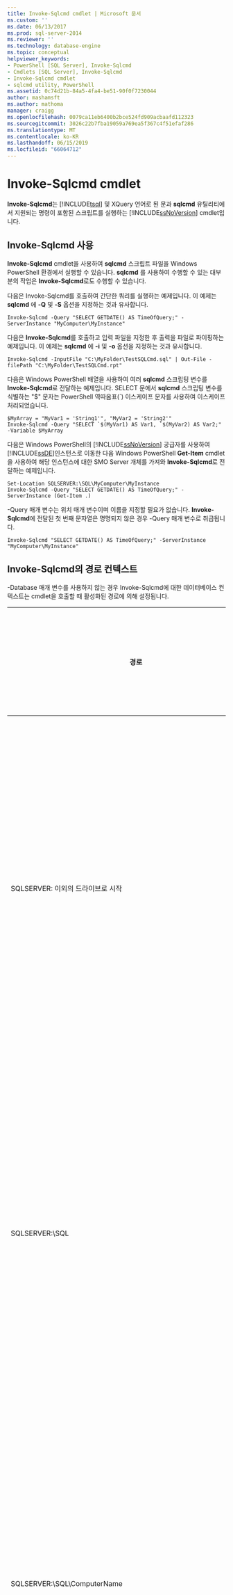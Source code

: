 ```yaml
---
title: Invoke-Sqlcmd cmdlet | Microsoft 문서
ms.custom: ''
ms.date: 06/13/2017
ms.prod: sql-server-2014
ms.reviewer: ''
ms.technology: database-engine
ms.topic: conceptual
helpviewer_keywords:
- PowerShell [SQL Server], Invoke-Sqlcmd
- Cmdlets [SQL Server], Invoke-Sqlcmd
- Invoke-Sqlcmd cmdlet
- sqlcmd utility, PowerShell
ms.assetid: 0c74d21b-84a5-4fa4-be51-90f0f7230044
author: mashamsft
ms.author: mathoma
manager: craigg
ms.openlocfilehash: 0079ca11eb6400b2bce524fd909acbaafd112323
ms.sourcegitcommit: 3026c22b7fba19059a769ea5f367c4f51efaf286
ms.translationtype: MT
ms.contentlocale: ko-KR
ms.lasthandoff: 06/15/2019
ms.locfileid: "66064712"
---
```

# <a name="invoke-sqlcmd-cmdlet"></a>Invoke-Sqlcmd cmdlet
  **Invoke-Sqlcmd**는 [!INCLUDE[tsql](../includes/tsql-md.md)] 및 XQuery 언어로 된 문과 **sqlcmd** 유틸리티에서 지원되는 명령이 포함된 스크립트를 실행하는 [!INCLUDE[ssNoVersion](../includes/ssnoversion-md.md)] cmdlet입니다.  
  
## <a name="using-invoke-sqlcmd"></a>Invoke-Sqlcmd 사용  
 **Invoke-Sqlcmd** cmdlet을 사용하여 **sqlcmd** 스크립트 파일을 Windows PowerShell 환경에서 실행할 수 있습니다. **sqlcmd** 를 사용하여 수행할 수 있는 대부분의 작업은 **Invoke-Sqlcmd**로도 수행할 수 있습니다.  
  
 다음은 Invoke-Sqlcmd를 호출하여 간단한 쿼리를 실행하는 예제입니다. 이 예제는 **sqlcmd** 에 **-Q** 및 **-S** 옵션을 지정하는 것과 유사합니다.  
  
```  
Invoke-Sqlcmd -Query "SELECT GETDATE() AS TimeOfQuery;" -ServerInstance "MyComputer\MyInstance"  
```  
  
 다음은 **Invoke-Sqlcmd**를 호출하고 입력 파일을 지정한 후 출력을 파일로 파이핑하는 예제입니다. 이 예제는 **sqlcmd** 에 **-i** 및 **-o** 옵션을 지정하는 것과 유사합니다.  
  
```  
Invoke-Sqlcmd -InputFile "C:\MyFolder\TestSQLCmd.sql" | Out-File -filePath "C:\MyFolder\TestSQLCmd.rpt"  
```  
  
 다음은 Windows PowerShell 배열을 사용하여 여러 **sqlcmd** 스크립팅 변수를 **Invoke-Sqlcmd**로 전달하는 예제입니다. SELECT 문에서 **sqlcmd** 스크립팅 변수를 식별하는 "$" 문자는 PowerShell 역따옴표(`) 이스케이프 문자를 사용하여 이스케이프 처리되었습니다.  
  
```  
$MyArray = "MyVar1 = 'String1'", "MyVar2 = 'String2'"  
Invoke-Sqlcmd -Query "SELECT `$(MyVar1) AS Var1, `$(MyVar2) AS Var2;" -Variable $MyArray  
```  
  
 다음은 Windows PowerShell의 [!INCLUDE[ssNoVersion](../includes/ssnoversion-md.md)] 공급자를 사용하여 [!INCLUDE[ssDE](../includes/ssde-md.md)]인스턴스로 이동한 다음 Windows PowerShell **Get-Item** cmdlet을 사용하여 해당 인스턴스에 대한 SMO Server 개체를 가져와 **Invoke-Sqlcmd**로 전달하는 예제입니다.  
  
```  
Set-Location SQLSERVER:\SQL\MyComputer\MyInstance  
Invoke-Sqlcmd -Query "SELECT GETDATE() AS TimeOfQuery;" -ServerInstance (Get-Item .)  
```  
  
 -Query 매개 변수는 위치 매개 변수이며 이름을 지정할 필요가 없습니다. **Invoke-Sqlcmd**에 전달된 첫 번째 문자열은 명명되지 않은 경우 -Query 매개 변수로 취급됩니다.  
  
```  
Invoke-Sqlcmd "SELECT GETDATE() AS TimeOfQuery;" -ServerInstance "MyComputer\MyInstance"  
```  
  
## <a name="path-context-in-invoke-sqlcmd"></a>Invoke-Sqlcmd의 경로 컨텍스트  
 -Database 매개 변수를 사용하지 않는 경우 Invoke-Sqlcmd에 대한 데이터베이스 컨텍스트는 cmdlet을 호출할 때 활성화된 경로에 의해 설정됩니다.  
  
|경로|데이터베이스 컨텍스트|  
|----------|----------------------|  
|SQLSERVER: 이외의 드라이브로 시작|로컬 컴퓨터에 있는 기본 인스턴스의 로그인 ID에 대한 기본 데이터베이스입니다.|  
|SQLSERVER:\SQL|로컬 컴퓨터에 있는 기본 인스턴스의 로그인 ID에 대한 기본 데이터베이스입니다.|  
|SQLSERVER:\SQL\ComputerName|지정된 컴퓨터에 있는 기본 인스턴스의 로그인 ID에 대한 기본 데이터베이스입니다.|  
|SQLSERVER:\SQL\ComputerName\InstanceName|지정된 컴퓨터에 있는 지정된 인스턴스의 로그인 ID에 대한 기본 데이터베이스입니다.|  
|SQLSERVER:\SQL\ComputerName\InstanceName\Databases|지정된 컴퓨터에 있는 지정된 인스턴스의 로그인 ID에 대한 기본 데이터베이스입니다.|  
|SQLSERVER:\SQL\ComputerName\InstanceName\Databases\DatabaseName|지정된 컴퓨터에 있는 지정된 인스턴스의 지정된 데이터베이스입니다. 이는 또한 데이터베이스 내의 테이블 및 열 노드를 지정하는 경로와 같은 보다 긴 경로에 적용됩니다.|  
  
 예를 들어 로컬 컴퓨터의 기본 인스턴스에 있는 Windows 계정에 대한 기본 데이터베이스가 master라고 가정합니다. 이 경우 다음 명령에서 master를 반환합니다.  
  
```  
Set-Location SQLSERVER:\SQL  
Invoke-Sqlcmd "SELECT DB_NAME() AS DatabaseName;"  
```  
  
 다음 명령에서 [!INCLUDE[ssSampleDBobject](../includes/sssampledbobject-md.md)]를 반환합니다.  
  
```  
Set-Location SQLSERVER:\SQL\MyComputer\DEFAULT\Databases\AdventureWorks2012\Tables\Person.Person  
Invoke-Sqlcmd "SELECT DB_NAME() AS DatabaseName;"  
```  
  
 Invoke-Sqlcmd에서 경로 데이터베이스 컨텍스트를 사용하는 경우 경고를 제공합니다. -SuppressProviderContextWarning 매개 변수를 사용하여 경고 메시지를 해제할 수 있습니다. -IgnoreProviderContext 매개 변수를 사용하여 Invoke-Sqlcmd에서 로그인에 대한 기본 데이터베이스를 항상 사용하도록 지정할 수 있습니다.  
  
## <a name="comparing-invoke-sqlcmd-and-the-sqlcmd-utility"></a>Invoke-Sqlcmd와 sqlcmd 유틸리티 비교  
 **Invoke-Sqlcmd** 를 사용하면 **sqlcmd** 유틸리티로 실행할 수 있는 대부분의 스크립트를 실행할 수 있습니다. 하지만 **Invoke-Sqlcmd** 는 **sqlcmd** 가 실행되는 명령 프롬프트 환경과는 다른 Windows PowerShell 환경에서 실행됩니다. **Invoke-Sqlcmd** 의 동작은 Windows PowerShell 환경에서 작동하도록 수정되었습니다.  
  
 모든 **sqlcmd** 명령이 **Invoke-Sqlcmd**에서 구현되는 것은 아닙니다. 구현되지 않는 명령으로는 **:!!** , **:connect**, **:error**, **:out**, **:ed**, **:list**, **:listvar**, **:reset**, **:perftrace**, **:serverlist**등이 있습니다.  
  
 **Invoke-Sqlcmd** 는 **sqlcmd** 환경 변수 또는 스크립팅 변수(예: SQLCMDDBNAME, SQLCMDWORKSTATION)를 초기화하지 않습니다.  
  
 **Invoke-Sqlcmd** 는 Windows PowerShell **-Verbose** 공통 매개 변수를 지정해야 PRINT 문 출력과 같은 메시지를 표시합니다. 이는 아래와 같이 함수의 반환값을 데이터 프레임으로 바로 변환하는 데 사용할 수 있음을 나타냅니다.  
  
```  
Invoke-Sqlcmd -Query "PRINT N'abc';" -Verbose  
```  
  
 모든 **sqlcmd** 매개 변수가 PowerShell 환경에서 필요한 것은 아닙니다. 예를 들어 Windows PowerShell은 cmdlet의 모든 출력 서식을 지정하므로 서식 옵션을 지정하는 **sqlcmd** 매개 변수는 **Invoke-Sqlcmd**에서 구현되지 않습니다. 다음 표에는 **Invoke-Sqlcmd** 매개 변수와 **sqlcmd** 옵션 간의 관계가 나와 있습니다.  
  
|Description|sqlcmd 옵션|Invoke-Sqlcmd 매개 변수|  
|-----------------|-------------------|------------------------------|  
|서버 및 인스턴스 이름|-S|-ServerInstance|  
|사용할 초기 데이터베이스|-d|-Database|  
|지정된 쿼리 실행 후 종료|-Q|-Query|  
|[!INCLUDE[ssNoVersion](../includes/ssnoversion-md.md)] 인증 로그인 ID|-U|-Username|  
|[!INCLUDE[ssNoVersion](../includes/ssnoversion-md.md)] 인증 암호|-P|-Password|  
|변수 정의|-v|-Variable|  
|쿼리 제한 시간 간격|-t|-QueryTimeout|  
|오류 발생 시 실행 중지|-b|-AbortOnError|  
|관리자 전용 연결|-A|-DedicatedAdministratorConnection|  
|대화형 명령, 시작 스크립트 및 환경 변수를 사용하지 않음|-X|-DisableCommands|  
|변수 대체를 사용하지 않음|-X|-DisableVariables|  
|보고할 최소 심각도 수준|-v|-SeverityLevel|  
|보고할 최소 오류 수준|-M|-ErrorLevel|  
|로그인 제한 시간 간격|-l|-ConnectionTimeout|  
|호스트 이름|-H|-HostName|  
|암호 변경 후 종료|-Z|-NewPassword|  
|쿼리가 포함된 입력 파일|-i|-InputFile|  
|최대 문자 출력 길이|-w|-MaxCharLength|  
|최대 이진 출력 길이|-w|-MaxBinaryLength|  
|SSL 암호화를 사용하여 연결|매개 변수 없음|-EncryptConnection|  
|오류 표시|매개 변수 없음|-OutputSqlErrors|  
|메시지를 stderr로 출력|-r|매개 변수 없음|  
|클라이언트의 국가별 설정 사용|-r|매개 변수 없음|  
|지정된 쿼리 실행 후 실행 중인 상태로 유지|-Q|매개 변수 없음|  
|출력 데이터에 사용할 코드 페이지|-f|매개 변수 없음|  
|암호 변경 후 실행 중인 상태로 유지|-Z|매개 변수 없음|  
|패킷 크기|-A|매개 변수 없음|  
|열 구분 기호|-S|매개 변수 없음|  
|출력 헤더 제어|-H|매개 변수 없음|  
|제어 문자 지정|-k|매개 변수 없음|  
|고정 길이 표시 너비|-Y|매개 변수 없음|  
|변수 길이 표시 너비|-Y|매개 변수 없음|  
|입력 에코|-E|매개 변수 없음|  
|따옴표 붙은 식별자 사용|-i|매개 변수 없음|  
|후행 공백 제거|-w|매개 변수 없음|  
|인스턴스 나열|-l|매개 변수 없음|  
|출력을 유니코드 형식으로 지정|-u|매개 변수 없음|  
|통계 인쇄|-p|매개 변수 없음|  
|명령 종료|-c|매개 변수 없음|  
|Windows 인증을 사용하여 연결|-E|매개 변수 없음|  
  
## <a name="see-also"></a>관련 항목  
 [데이터베이스 엔진 cmdlet 사용](../../2014/database-engine/use-the-database-engine-cmdlets.md)   
 [sqlcmd 유틸리티](../tools/sqlcmd-utility.md)   
 [sqlcmd 유틸리티 사용](../relational-databases/scripting/sqlcmd-use-the-utility.md)  
  
  
